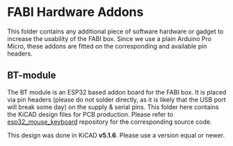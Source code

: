 # FABI Hardware Addons

This folder contains any additional piece of software hardware or gadget to increase the usability of the FABI box.
Since we use a plain Arduino Pro Micro, these addons are fitted on the corresponding and available pin headers.


## BT-module

The BT module is an ESP32 based addon board for the FABI box. It is placed via pin headers (please do not solder directly, as it is likely that the USB port will break some day) on the supply & serial pins.
This folder here contains the KiCAD design files for PCB production.
Please refer to [esp32_mouse_keyboard](https://github.com/asterics/esp32_mouse_keyboard) repository for the corresponding source code.

This design was done in KiCAD __v5.1.6__. Please use a version equal or newer.
